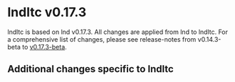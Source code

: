 # lndltc v0.17.3

lndltc is based on lnd v0.17.3. All changes are applied from lnd to lndltc.
For a comprehensive list of changes, please see release-notes from v0.14.3-beta to [v0.17.3-beta](https://github.com/lightningnetwork/lnd/blob/v0.17.3-beta/docs/release-notes/release-notes-0.17.3.md).

## Additional changes specific to lndltc

<!-- TODO(litecoin) -->
